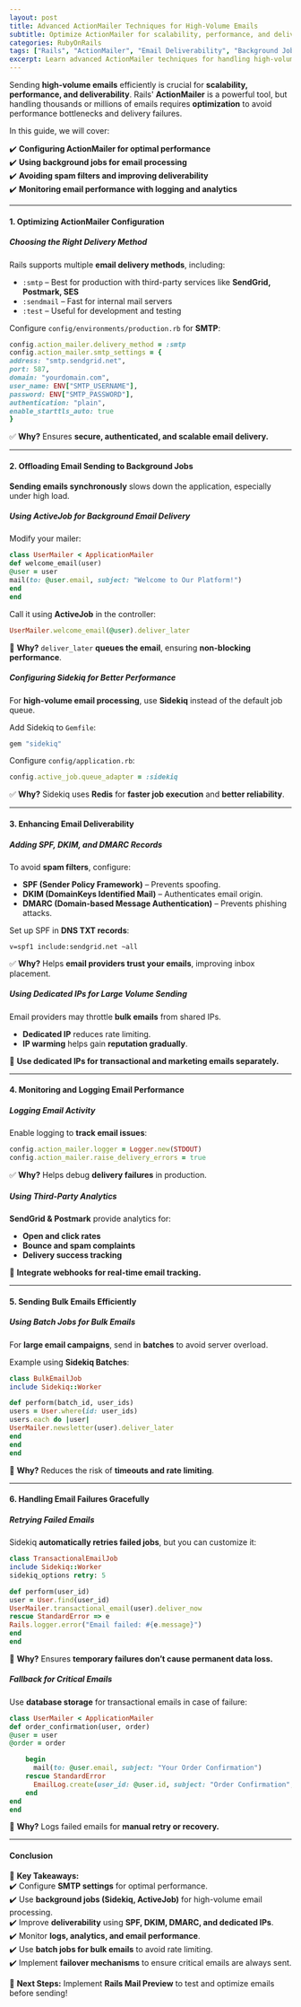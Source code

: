 ```yaml
---
layout: post  
title: Advanced ActionMailer Techniques for High-Volume Emails  
subtitle: Optimize ActionMailer for scalability, performance, and deliverability  
categories: RubyOnRails  
tags: ["Rails", "ActionMailer", "Email Deliverability", "Background Jobs", "SMTP", "SendGrid"]  
excerpt: Learn advanced ActionMailer techniques for handling high-volume emails efficiently in Rails, including background processing, SMTP optimizations, and monitoring.  
---
```



Sending **high-volume emails** efficiently is crucial for **scalability, performance, and deliverability**. Rails' **ActionMailer** is a powerful tool, but handling thousands or millions of emails requires **optimization** to avoid performance bottlenecks and delivery failures.

In this guide, we will cover:

✔️ **Configuring ActionMailer for optimal performance**  
✔️ **Using background jobs for email processing**  
✔️ **Avoiding spam filters and improving deliverability**  
✔️ **Monitoring email performance with logging and analytics**

---

#### **1. Optimizing ActionMailer Configuration**
##### **Choosing the Right Delivery Method**
Rails supports multiple **email delivery methods**, including:
- `:smtp` – Best for production with third-party services like **SendGrid, Postmark, SES**
- `:sendmail` – Fast for internal mail servers
- `:test` – Useful for development and testing

Configure `config/environments/production.rb` for **SMTP**:  
```rb  
config.action_mailer.delivery_method = :smtp  
config.action_mailer.smtp_settings = {  
address: "smtp.sendgrid.net",  
port: 587,  
domain: "yourdomain.com",  
user_name: ENV["SMTP_USERNAME"],  
password: ENV["SMTP_PASSWORD"],  
authentication: "plain",  
enable_starttls_auto: true  
}  
```

✅ **Why?** Ensures **secure, authenticated, and scalable email delivery.**

---

#### **2. Offloading Email Sending to Background Jobs**
**Sending emails synchronously** slows down the application, especially under high load.

##### **Using ActiveJob for Background Email Delivery**
Modify your mailer:  
```rb  
class UserMailer < ApplicationMailer  
def welcome_email(user)  
@user = user  
mail(to: @user.email, subject: "Welcome to Our Platform!")  
end  
end  
```

Call it using **ActiveJob** in the controller:  
```rb  
UserMailer.welcome_email(@user).deliver_later  
```

🚀 **Why?** `deliver_later` **queues the email**, ensuring **non-blocking performance**.

##### **Configuring Sidekiq for Better Performance**
For **high-volume email processing**, use **Sidekiq** instead of the default job queue.

Add Sidekiq to `Gemfile`:  
```rb  
gem "sidekiq"  
```

Configure `config/application.rb`:  
```rb  
config.active_job.queue_adapter = :sidekiq  
```

✅ **Why?** Sidekiq uses **Redis** for **faster job execution** and **better reliability**.

---

#### **3. Enhancing Email Deliverability**
##### **Adding SPF, DKIM, and DMARC Records**
To avoid **spam filters**, configure:
- **SPF (Sender Policy Framework)** – Prevents spoofing.
- **DKIM (DomainKeys Identified Mail)** – Authenticates email origin.
- **DMARC (Domain-based Message Authentication)** – Prevents phishing attacks.

Set up SPF in **DNS TXT records**:  
```  
v=spf1 include:sendgrid.net ~all  
```

✅ **Why?** Helps **email providers trust your emails**, improving inbox placement.

##### **Using Dedicated IPs for Large Volume Sending**
Email providers may throttle **bulk emails** from shared IPs.
- **Dedicated IP** reduces rate limiting.
- **IP warming** helps gain **reputation gradually**.

🚀 **Use dedicated IPs for transactional and marketing emails separately.**

---

#### **4. Monitoring and Logging Email Performance**
##### **Logging Email Activity**
Enable logging to **track email issues**:  
```rb  
config.action_mailer.logger = Logger.new(STDOUT)  
config.action_mailer.raise_delivery_errors = true  
```

✅ **Why?** Helps debug **delivery failures** in production.

##### **Using Third-Party Analytics**
**SendGrid & Postmark** provide analytics for:
- **Open and click rates**
- **Bounce and spam complaints**
- **Delivery success tracking**

🚀 **Integrate webhooks for real-time email tracking.**

---

#### **5. Sending Bulk Emails Efficiently**
##### **Using Batch Jobs for Bulk Emails**
For **large email campaigns**, send in **batches** to avoid server overload.

Example using **Sidekiq Batches**:  
```rb  
class BulkEmailJob  
include Sidekiq::Worker

def perform(batch_id, user_ids)  
users = User.where(id: user_ids)  
users.each do |user|  
UserMailer.newsletter(user).deliver_later  
end  
end  
end  
```

🚀 **Why?** Reduces the risk of **timeouts and rate limiting**.

---

#### **6. Handling Email Failures Gracefully**
##### **Retrying Failed Emails**
Sidekiq **automatically retries failed jobs**, but you can customize it:  
```rb  
class TransactionalEmailJob  
include Sidekiq::Worker  
sidekiq_options retry: 5

def perform(user_id)  
user = User.find(user_id)  
UserMailer.transactional_email(user).deliver_now  
rescue StandardError => e  
Rails.logger.error("Email failed: #{e.message}")  
end  
end  
```

🚀 **Why?** Ensures **temporary failures don’t cause permanent data loss.**

##### **Fallback for Critical Emails**
Use **database storage** for transactional emails in case of failure:  
```rb  
class UserMailer < ApplicationMailer  
def order_confirmation(user, order)  
@user = user  
@order = order

    begin  
      mail(to: @user.email, subject: "Your Order Confirmation")  
    rescue StandardError  
      EmailLog.create(user_id: @user.id, subject: "Order Confirmation", status: "failed")  
    end  
end  
end  
```

🚀 **Why?** Logs failed emails for **manual retry or recovery.**

---

#### **Conclusion**
🚀 **Key Takeaways:**  
✔️ Configure **SMTP settings** for optimal performance.  
✔️ Use **background jobs (Sidekiq, ActiveJob)** for high-volume email processing.  
✔️ Improve **deliverability** using **SPF, DKIM, DMARC, and dedicated IPs**.  
✔️ Monitor **logs, analytics, and email performance**.  
✔️ Use **batch jobs for bulk emails** to avoid rate limiting.  
✔️ Implement **failover mechanisms** to ensure critical emails are always sent.

🔗 **Next Steps:** Implement **Rails Mail Preview** to test and optimize emails before sending!  
